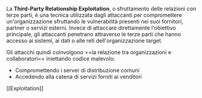 La **Third-Party Relationship Exploitation**, o sfruttamento delle relazioni con terze parti, è una tecnica utilizzata dagli attaccanti per compromettere un'organizzazione sfruttando le vulnerabilità presenti nei suoi fornitori, partner o servizi esterni. Invece di attaccare direttamente l'obiettivo principale, gli attaccanti penetrano attraverso le terze parti che hanno accesso ai sistemi, ai dati o alle reti dell'organizzazione target.

Gli attacchi quindi coinvolgono ==la relazione tra organizzazioni e collaboratori== iniettando codice malevolo:
- Compromettendo i server di distribuzione comuni
- Accedendo alla catena di servizi forniti ai venditori

[[Exploitation]]